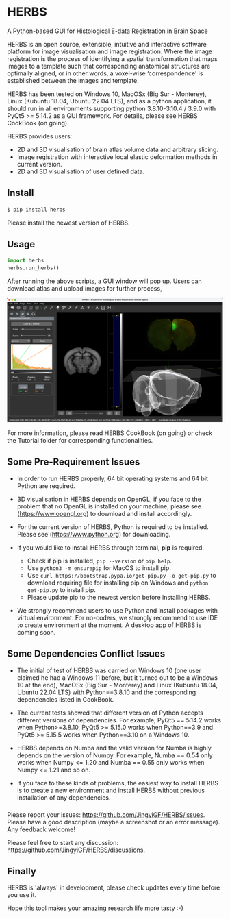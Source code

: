 # HERBS
A Python-based GUI for Histological E-data Registration in Brain Space


HERBS is an open source, extensible, intuitive and interactive software platform for image visualisation and image registration. Where the image registration is the process of identifying a spatial transformation that maps images to a template such that corresponding anatomical structures are optimally aligned, or in other words, a voxel-wise ‘correspondence’ is established between the images and template.

HERBS has been tested on Windows 10, MacOSx (Big Sur - Monterey), Linux (Kubuntu 18.04, Ubuntu 22.04 LTS), and as a python application, it should run in all environments supporting python 3.8.10-3.10.4 / 3.9.0 with PyQt5 >= 5.14.2 as a GUI framework. For details, please see HERBS CookBook (on going).

HERBS provides users:

- 2D and 3D visualisation of brain atlas volume data and arbitrary slicing.
- Image registration with interactive local elastic deformation methods in current version.
- 2D and 3D visualisation of user defined data.

## Install

```python
$ pip install herbs
```

Please install the newest version of HERBS.

## Usage

```python
import herbs
herbs.run_herbs()
```

After running the above scripts, a GUI window will pop up. Users can download atlas and upload images for further process,

<img src="./herbs/herbs.png" width="800px"></img>

For more information, please read HERBS CookBook (on going) or check the Tutorial folder for corresponding functionalities.

## Some Pre-Requirement Issues

- In order to run HERBS properly, 64 bit operating systems and 64 bit Python are required.

- 3D visualisation in HERBS depends on OpenGL, if you face to the problem that no OpenGL is installed on your machine, please see (https://www.opengl.org) to download and install accordingly. 

- For the current version of HERBS, Python is required to be installed. Please see (https://www.python.org) for downloading.

- If you would like to install HERBS through terminal, **pip** is required. 
	- Check if pip is installed, `pip --version` or `pip help`.
	- Use `python3 -m ensurepip` for MacOS to install pip.
	- Use `curl https://bootstrap.pypa.io/get-pip.py -o get-pip.py` to download requiring file for installing pip on Windows and `python get-pip.py` to install pip.
	- Please update pip to the newest version before installing HERBS.

- We strongly recommend users to use Python and install packages with virtual environment. For no-coders, we strongly recommend to use IDE to create environment at the moment. A desktop app of HERBS is coming soon.   

## Some Dependencies Conflict Issues
- The initial of test of HERBS was carried on Windows 10 (one user claimed he had a Windows 11 before, but it turned out to be a Windows 10 at the end), MacOSx (Big Sur - Monterey) and Linux (Kubuntu 18.04, Ubuntu 22.04 LTS) with Python==3.8.10 and the corresponding dependencies listed in CookBook. 

- The current tests showed that different version of Python accepts different versions of dependencies. For example, PyQt5 == 5.14.2 works when Python>=3.8.10, PyQt5 >= 5.15.0 works when Python==3.9 and PyQt5 >= 5.15.5 works when Python==3.10 on a Windows 10. 

- HERBS depends on Numba and the valid version for Numba is highly depends on the version of Numpy. For example, Numba == 0.54 only works when Numpy <= 1.20 and Numba == 0.55 only works when Numpy <= 1.21 and so on.

- If you face to these kinds of problems, the easiest way to install HERBS is to create a new environment and install HERBS without previous installation of any dependencies.

### 
Please report your issues: https://github.com/JingyiGF/HERBS/issues. Please have a good description (maybe a screenshot or an error message). Any feedback welcome!

Please feel free to start any discussion: https://github.com/JingyiGF/HERBS/discussions.

## Finally
HERBS is 'always' in development, please check updates every time before you use it.


Hope this tool makes your amazing research life more tasty :-)
